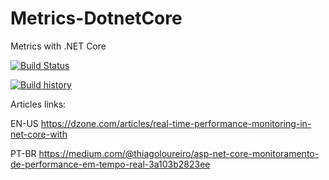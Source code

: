 # Metrics-DotnetCore
Metrics with .NET Core

[![Build Status](https://img.shields.io/appveyor/ci/thiagoloureiro/metrics-dotnetcore/master.svg)](https://ci.appveyor.com/project/thiagoloureiro/metrics-dotnetcore) 

[![Build history](https://buildstats.info/appveyor/chart/thiagoloureiro/metrics-dotnetcore)](https://ci.appveyor.com/project/thiagoloureiro/metrics-dotnetcore/history)

Articles links:

EN-US
https://dzone.com/articles/real-time-performance-monitoring-in-net-core-with

PT-BR
https://medium.com/@thiagoloureiro/asp-net-core-monitoramento-de-performance-em-tempo-real-3a103b2823ee

